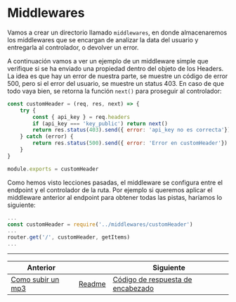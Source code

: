 # Middlewares

Vamos a crear un directorio llamado `middlewares`, en donde almacenaremos los middlewares que se encargan de analizar la data del usuario y entregarla al controlador, o devolver un error.

A continuación vamos a ver un ejemplo de un middleware simple que verifique si se ha enviado una propiedad dentro del objeto de los Headers. La idea es que hay un error de nuestra parte, se muestre un código de error 500, pero si el error del usuario, se muestre un status 403. En caso de que todo vaya bien, se retorna la función `next()` para proseguir al controlador:

```js
const customHeader = (req, res, next) => {
    try {
        const { api_key } = req.headers
        if (api_key === 'key_public') return next()
        return res.status(403).send({ error: 'api_key no es correcta'})
    } catch (error) {
        return res.status(500).send({ error: 'Error en customHeader'})
    }
}

module.exports = customHeader
```

Como hemos visto lecciones pasadas, el middleware se configura entre el endpoint y el controlador de la ruta. Por ejemplo si queremos aplicar el middleware anterior al endpoint para obtener todas las pistas, haríamos lo siguiente:

```js
...
const customHeader = require('../middlewares/customHeader')
...
router.get('/', customHeader, getItems)
...
```

___
| Anterior                                  |                        | Siguiente                        |
| ----------------------------------------- | ---------------------- | -------------------------------- |
| [Como subir un mp3](11_Como_Subir_mp3.md) | [Readme](../README.md) | [Código de respuesta de encabezado](13_Codigo_Respuesta_Encabezado.md) |
